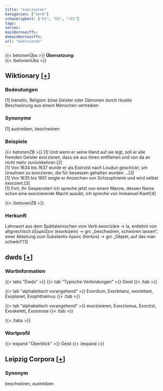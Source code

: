 ```yaml
---
title: "exorzieren"
kategorien: ["Verb"]
schwierigkeit: ["k1", "h2", "r21"]
tags:
series:
mainDornseiffs:
domainDornseiffs:
url: "exorzieren"
---
```


{{< betonenÜbs >}}
**Übersetzung:**  
{{< /betonenÜbs >}}

## Wiktionary [[+](https://de.wiktionary.org/wiki/exorzieren)]

### Bedeutungen
[1] transitiv, Religion: böse Geister oder Dämonen durch rituelle Beschwörung aus einem Menschen vertreiben  

### Synonyme
[1] austreiben, beschwören  

### Beispiele
{{< betonenZB >}}
[1] Und wenn er seine Hand auf sie legt, soll er alle fremden Geister exorzieren, dass sie aus ihnen entfliehen und von da an nicht mehr zurückkehren.[2]  
[1] Von 1634 bis 1637 wurde er als Exorzist nach Loudun geschickt, um Ursulinen zu exorzieren, die für besessen gehalten wurden …[3]  
[1] Von 1635 bis 1651 zeigte er Anzeichen von Schizophrenie und wird selbst exorziert.[3]  
[1] Fort, Ihr Gespenster! ich spreche jetzt von einem Manne, dessen Name schon eine exorzierende Macht ausübt, ich spreche von Immanuel Kant![4]  

{{< /betonenZB >}}
### Herkunft
Lehnwort aus dem Spätlateinischen vom Verb exorcizāre → la, entlehnt von altgriechisch ἐξορκίζειν (exorkízein) → grc „beschwören, schwören lassen“, einer Ableitung zum Substantiv ὅρκος (hórkos) → grc „Objekt, auf das man schwört“[1]  



## dwds [[+](https://www.dwds.de/wb/exorzieren)]

### Wortinformation
{{< tabs "Dwds" >}}
{{< tab "Typische Verbindungen" >}}
Geist
{{< /tab >}}

{{< tab "alphabetisch vorangehend" >}}
Exordium, Exorbitanz, exorbitant, Exoplanet, Exophthalmus
{{< /tab >}}

{{< tab "alphabetisch vorangehend" >}}
exorzisieren, Exorzismus, Exorzist, Exoskelett, Exosmose
{{< /tab >}}

{{< /tabs >}}

### Wortprofil
{{< expand "Überblick" >}} Geist {{< /expand >}}

## Leipzig Corpora [[+](https://corpora.uni-leipzig.de/en/res?word=exorzieren&corpusId=deu_newscrawl-public_2018)]


### Synonym
beschwören, austreiben

